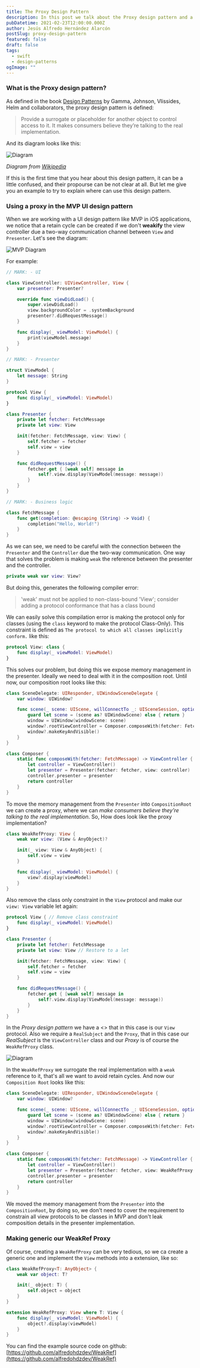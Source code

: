 ```yaml
---
title: The Proxy Design Pattern
description: In this post we talk about the Proxy design pattern and a simple example how to use it, in this case, in iOS applications to prevent retain cycles in an effective and clean way.
pubDatetime: 2021-02-23T12:00:00.000Z
author: Jesús Alfredo Hernández Alarcón
postSlug: proxy-design-pattern
featured: false
draft: false
tags:
  - swift
  - design-patterns
ogImage: ""
---
```


### What is the Proxy design pattern?

As defined in the book [Design Patterns](https://www.goodreads.com/book/show/85009.Design_Patterns) by Gamma, Johnson, Vlissides, Helm and collaborators, the proxy design pattern is defined:

> Provide a surrogate or placeholder for another object to control access to it. It makes consumers believe they’re talking to the real implementation.

And its diagram looks like this:

![Diagram](/assets/posts/virtual-proxy/Proxy_pattern_diagram.png)

_Diagram from [Wikipedia](https://en.wikipedia.org/wiki/Proxy_pattern#/media/File:Proxy_pattern_diagram.svg)_

If this is the first time that you hear about this design pattern, it can be a little confused, and their propourse can be not clear at all. But let me give you an example to try to explain where can use this design pattern.

### Using a proxy in the MVP UI design pattern

When we are working with a UI design pattern like MVP in iOS applications, we notice that a retain cycle can be created if we don't **weakify** the view controller due a two-way communication channel between `View` and `Presenter`. Let's see the diagram:

![MVP Diagram](/assets/posts/virtual-proxy/mvp.png)

For example:

```swift
// MARK: - UI

class ViewController: UIViewController, View {
    var presenter: Presenter?

    override func viewDidLoad() {
        super.viewDidLoad()
        view.backgroundColor = .systemBackground
        presenter?.didRequestMessage()
    }

    func display(_ viewModel: ViewModel) {
        print(viewModel.message)
    }
}

// MARK: - Presenter

struct ViewModel {
    let message: String
}

protocol View {
    func display(_ viewModel: ViewModel)
}

class Presenter {
    private let fetcher: FetchMessage
    private let view: View

    init(fetcher: FetchMessage, view: View) {
        self.fetcher = fetcher
        self.view = view
    }

    func didRequestMessage() {
        fetcher.get { [weak self] message in
            self?.view.display(ViewModel(message: message))
        }
    }
}

// MARK: - Business logic

class FetchMessage {
    func get(completion: @escaping (String) -> Void) {
        completion("Hello, World!")
    }
}
```

As we can see, we need to be careful with the connection between the `Presenter` and the `Controller` due the two-way communication. One way that solves the problem is making `weak` the reference between the presenter and the controller.

```swift
private weak var view: View?
```

But doing this, generates the following compiler error:

> 'weak' must not be applied to non-class-bound 'View'; consider adding a protocol conformance that has a class bound

We can easily solve this compilation error is making the protocol only for classes (using the `class` keyword to make the protocol Class-Only). This constraint is defined as `The protocol to which all classes implicitly conform.` like this:

```swift
protocol View: class {
    func display(_ viewModel: ViewModel)
}
```

This solves our problem, but doing this we expose memory management in the presenter. Ideally we need to deal with it in the composition root. Until now, our composition root looks like this:

```swift
class SceneDelegate: UIResponder, UIWindowSceneDelegate {
    var window: UIWindow?

    func scene(_ scene: UIScene, willConnectTo _: UISceneSession, options _: UIScene.ConnectionOptions) {
        guard let scene = (scene as? UIWindowScene) else { return }
        window = UIWindow(windowScene: scene)
        window?.rootViewController = Composer.composeWith(fetcher: FetchMessage())
        window?.makeKeyAndVisible()
    }
}

class Composer {
    static func composeWith(fetcher: FetchMessage) -> ViewController {
        let controller = ViewController()
        let presenter = Presenter(fetcher: fetcher, view: controller)
        controller.presenter = presenter
        return controller
    }
}
```

To move the memory management from the `Presenter` into `CompositionRoot` we can create a proxy, where we can _make consumers believe they’re talking to the real implementation_. So, How does look like the proxy implementation?

```swift
class WeakRefProxy: View {
    weak var view: (View & AnyObject)?

    init(_ view: View & AnyObject) {
        self.view = view
    }

    func display(_ viewModel: ViewModel) {
        view?.display(viewModel)
    }
}
```

Also remove the class only constraint in the `View` protocol and make our `view: View` variable let again:

```swift
protocol View { // Remove class constraint
    func display(_ viewModel: ViewModel)
}

class Presenter {
    private let fetcher: FetchMessage
    private let view: View // Restore to a let

    init(fetcher: FetchMessage, view: View) {
        self.fetcher = fetcher
        self.view = view
    }

    func didRequestMessage() {
        fetcher.get { [weak self] message in
            self?.view.display(ViewModel(message: message))
        }
    }
}
```

In the _Proxy design pattern_ we have a <<Subject Interface>> that in this case is our `View` protocol. Also we require a `RealSubject` and the `Proxy`, that in this case our _RealSubject_ is the `ViewController` class and our _Proxy_ is of course the `WeakRefProxy` class.

![Diagram](/assets/posts/virtual-proxy/WeakRefDiagram.png)

In the `WeakRefProxy` we surrogate the real implementation with a `weak` reference to it, that's all we want to avoid retain cycles. And now our `Composition Root` looks like this:

```swift
class SceneDelegate: UIResponder, UIWindowSceneDelegate {
    var window: UIWindow?

    func scene(_ scene: UIScene, willConnectTo _: UISceneSession, options _: UIScene.ConnectionOptions) {
        guard let scene = (scene as? UIWindowScene) else { return }
        window = UIWindow(windowScene: scene)
        window?.rootViewController = Composer.composeWith(fetcher: FetchMessage())
        window?.makeKeyAndVisible()
    }
}

class Composer {
    static func composeWith(fetcher: FetchMessage) -> ViewController {
        let controller = ViewController()
        let presenter = Presenter(fetcher: fetcher, view: WeakRefProxy(controller))
        controller.presenter = presenter
        return controller
    }
}
```

We moved the memory management from the `Presenter` into the `CompositionRoot`, by doing so, we don't need to cover the requirement to constrain all view protocols to be classes in MVP and don't leak composition details in the presenter implementation.

### Making generic our WeakRef Proxy

Of course, creating a `WeakRefProxy` can be very tedious, so we ca create a generic one and implement the `View` methods into a extension, like so:

```swift
class WeakRefProxy<T: AnyObject> {
    weak var object: T?

    init(_ object: T) {
        self.object = object
    }
}
```

```swift
extension WeakRefProxy: View where T: View {
    func display(_ viewModel: ViewModel) {
        object?.display(viewModel)
    }
}
```

You can find the example source code on github: [https://github.com/alfredohdzdev/WeakRef](https://github.com/alfredohdzdev/WeakRef)
